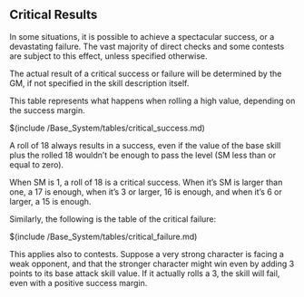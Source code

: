 ## Critical Results

In some situations, it is possible to achieve a spectacular success, or a
devastating failure.  The vast majority of direct checks and some contests are
subject to this effect, unless specified otherwise.

The actual result of a critical success or failure will be determined by the GM,
if not specified in the skill description itself.

This table represents what happens when rolling a high value, depending on the
success margin.

$(include /Base_System/tables/critical_success.md)

A roll of 18 always results in a success, even if the value of the base skill 
plus the rolled 18 wouldn’t be enough to pass the level (SM less than or equal
to zero).

When SM is 1, a roll of 18 is a critical success. When it’s SM is larger than 
one, a 17 is enough, when it’s 3 or larger, 16 is enough, and when it’s 6 or 
larger, a 15 is enough.

Similarly, the following is the table of the critical failure:

$(include /Base_System/tables/critical_failure.md)

This applies also to contests. Suppose a very strong character is facing a weak 
opponent, and that the stronger character might win even by adding 3 points to 
its base attack skill value. If it actually rolls a 3, the skill will fail, even 
with a positive success margin.
